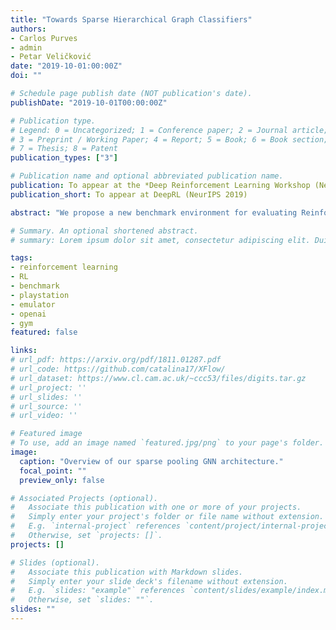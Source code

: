 ```yaml
---
title: "Towards Sparse Hierarchical Graph Classifiers"
authors:
- Carlos Purves
- admin
- Petar Veličković
date: "2019-10-01:00:00Z"
doi: ""

# Schedule page publish date (NOT publication's date).
publishDate: "2019-10-01T00:00:00Z"

# Publication type.
# Legend: 0 = Uncategorized; 1 = Conference paper; 2 = Journal article;
# 3 = Preprint / Working Paper; 4 = Report; 5 = Book; 6 = Book section;
# 7 = Thesis; 8 = Patent
publication_types: ["3"]

# Publication name and optional abbreviated publication name.
publication: To appear at the *Deep Reinforcement Learning Workshop (NeurIPS 2019)*
publication_short: To appear at DeepRL (NeurIPS 2019)

abstract: "We propose a new benchmark environment for evaluating Reinforcement Learning (RL) algorithms: the PlayStation Learning Environment (PSXLE), a PlayStation emulator modified to expose a simple control API that enables rich game-state representations. We argue that the PlayStation serves as a suitable progression for agent evaluation and propose a framework for such an evaluation by building an action-driven abstraction for a game with support for the OpenAI Gym interface. Finally, we demonstrate the use of this abstraction by running OpenAI Baselines."

# Summary. An optional shortened abstract.
# summary: Lorem ipsum dolor sit amet, consectetur adipiscing elit. Duis posuere tellus ac convallis placerat. Proin tincidunt magna sed ex sollicitudin condimentum.

tags:
- reinforcement learning
- RL
- benchmark
- playstation
- emulator
- openai
- gym
featured: false

links:
# url_pdf: https://arxiv.org/pdf/1811.01287.pdf
# url_code: https://github.com/catalina17/XFlow/
# url_dataset: https://www.cl.cam.ac.uk/~ccc53/files/digits.tar.gz
# url_project: ''
# url_slides: ''
# url_source: ''
# url_video: ''

# Featured image
# To use, add an image named `featured.jpg/png` to your page's folder.
image:
  caption: "Overview of our sparse pooling GNN architecture."
  focal_point: ""
  preview_only: false

# Associated Projects (optional).
#   Associate this publication with one or more of your projects.
#   Simply enter your project's folder or file name without extension.
#   E.g. `internal-project` references `content/project/internal-project/index.md`.
#   Otherwise, set `projects: []`.
projects: []

# Slides (optional).
#   Associate this publication with Markdown slides.
#   Simply enter your slide deck's filename without extension.
#   E.g. `slides: "example"` references `content/slides/example/index.md`.
#   Otherwise, set `slides: ""`.
slides: ""
---
```

